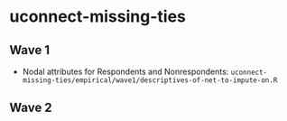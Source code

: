 # uconnect-missing-ties

## Wave 1 
* Nodal attributes for Respondents and Nonrespondents: `uconnect-missing-ties/empirical/wave1/descriptives-of-net-to-impute-on.R`

## Wave 2
